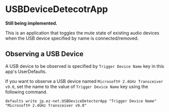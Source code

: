 # USBDeviceDetecotrApp

**Still being implemented.**

This is an application that toggles the mute state of existing audio devices when the USB device specified by name is connected/removed.

## Observing a USB Device

A USB device to be observed is specified by `Trigger Device Name` key in this app's UserDefaults. 

If you want to observe a USB device named `Microsoft® 2.4GHz Transceiver v9.0`, set the name to the value of `Trigger Device Name` key using the following command.

```
defaults write jp.ez-net.USBDeviceDetectorApp "Trigger Device Name" "Microsoft® 2.4GHz Transceiver v9.0"
```

